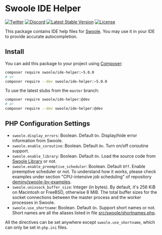 # Swoole IDE Helper

[![Twitter](https://badgen.net/badge/icon/twitter?icon=twitter&label)](https://twitter.com/phpswoole)
[![Discord](https://badgen.net/badge/icon/discord?icon=discord&label)](https://discord.swoole.dev)
[![Latest Stable Version](https://poser.pugx.org/swoole/ide-helper/v/stable.svg)](https://packagist.org/packages/swoole/ide-helper)
[![License](https://poser.pugx.org/swoole/ide-helper/license)](LICENSE)

This package contains IDE help files for [Swoole](https://github.com/swoole/swoole-src). You may use it in your IDE to provide accurate autocompletion. 

## Install

You can add this package to your project using [Composer](https://getcomposer.org):

```bash
composer require swoole/ide-helper:~5.0.0
# or
composer require --dev swoole/ide-helper:~5.0.0
```

To use the latest stubs from the `master` branch:

```bash
composer require swoole/ide-helper:@dev
# or
composer require --dev swoole/ide-helper:@dev
```

## PHP Configuration Settings

* `swoole.display_errors`: Boolean. Default `On`. Display/hide error information from Swoole.
* `swoole.enable_coroutine`: Boolean. Default `On`. Turn on/off coroutine support.
* `swoole.enable_library`: Boolean. Default `On`. Load the source code from [Swoole Library](https://github.com/swoole/library) or not.
* `swoole.enable_preemptive_scheduler`: Boolean. Default `Off`. Enable preemptive scheduler or not. To understand how it works, please check examples under section "CPU-intensive job scheduling" of repository [deminy/swoole-by-examples](https://github.com/deminy/swoole-by-examples).
* `swoole.unixsock_buffer_size`: Integer (in bytes). By default, it's 256 KiB on Macintosh or FreeBSD, otherwise 8 MiB. The total buffer sizes for the socket connections between the master process and the worker processes in Swoole.
* `swoole.use_shortname`: Boolean. Default `On`. Support short names or not. Short names are all the aliases listed in file [src/swoole/shortnames.php](src/swoole/shortnames.php).

All the directives can be set anywhere except `swoole.use_shortname`, which can only be set in `php.ini` files.
